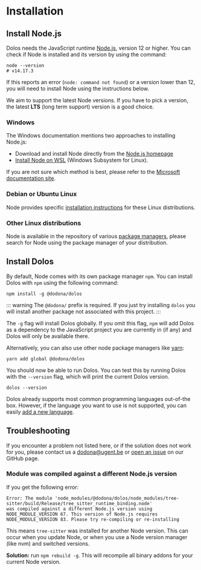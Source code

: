 # Installation

## Install Node.js

Dolos needs the JavaScript runtime [Node.js](https://nodejs.org/en/), version 12
or higher. You can check if Node is installed and its version by using the command:
```shell
node --version
# v14.17.3
```
If this reports an error (`node: command not found`) or a version lower than 12,
you will need to install Node using the instructions below.

We aim to support the latest Node versions. If you have to pick a version, the
latest **LTS** (long term support) version is a good choice.

### Windows

The Windows documentation mentions two approaches to installing Node.js:

- Download and install Node directly from the [Node.js homepage](https://nodejs.org/en/)
- [Install Node on WSL](https://docs.microsoft.com/en-us/windows/dev-environment/javascript/nodejs-on-wsl) (Windows Subsystem for Linux).

If you are not sure which method is best, please refer to the [Microsoft documentation site](https://docs.microsoft.com/en-us/windows/dev-environment/javascript/nodejs-overview).

### Debian or Ubuntu Linux

Node provides specific [installation instructions](https://github.com/nodesource/distributions/blob/master/README.md#installation-instructions)
for these Linux distributions.

### Other Linux distributions

Node is available in the repository of various [package managers](https://nodejs.org/en/download/package-manager/),
please search for Node using the package manager of your distribution.

## Install Dolos

By default, Node comes with its own package manager `npm`. You can install
Dolos with `npm` using the following command:
```shell
npm install -g @dodona/dolos
```

::: warning
The `@dodona/` prefix is required. If you just try installing `dolos`
you will install another package not associated with this project.
:::

The `-g` flag will install Dolos  globally. If you omit this flag, `npm` will
add Dolos as a dependency to the JavaScript project you are currently in (if any)
and Dolos  will only be available there.

Alternatively, you can also use other node package managers like [yarn](https://classic.yarnpkg.com/lang/en/):
```shell
yarn add global @dodona/dolos
```

You should now be able to run Dolos. You can test this by running Dolos with the
`--version` flag, which will print the current Dolos version.
```shell
dolos --version
```

Dolos already supports most common programming languages out-of-the box.
However, if the language you want to use is not supported, you can easily
[add a new language](/guide/languages#adding-a-new-language).

## Troubleshooting

If you encounter a problem not listed here, or if the solution does not work for
you, please contact us a [dodona@ugent.be](mailto:dodona@ugent.be) or
[open an issue](https://github.com/dodona-edu/dolos/issues/new) on our GitHub page.

### Module was compiled against a different Node.js version

If you get the following error:
```
Error: The module 'node_modules/@dodona/dolos/node_modules/tree-sitter/build/Release/tree_sitter_runtime_binding.node'
was compiled against a different Node.js version using
NODE_MODULE_VERSION 67. This version of Node.js requires
NODE_MODULE_VERSION 83. Please try re-compiling or re-installing
```
This means `tree-sitter` was installed for another Node version. This can
occur when you update Node, or when you use a Node version manager (like nvm)
and switched versions.

**Solution:** run `npm rebuild -g`. This will recompile all binary addons for
your current Node version.